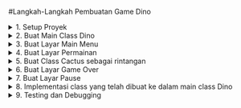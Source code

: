 #Langkah-Langkah Pembuatan Game Dino
<details>
  <summary>1. Setup Proyek</summary>
</details>
<details>
  <summary>2. Buat Main Class Dino</summary>
</details>
<details>
  <summary>3. Buat Layar Main Menu</summary>
</details>
<details>
  <summary>4. Buat Layar Permainan</summary>
</details>
<details>
  <summary>5. Buat Class Cactus sebagai rintangan</summary>
</details>
<details>
  <summary>6. Buat Layar Game Over</summary>
</details>
<details>
  <summary>7. Buat Layar Pause</summary>
</details>
<details>
  <summary>8. Implementasi class yang telah dibuat ke dalam main class Dino</summary>
</details>
<details>
  <summary>9. Testing dan Debugging</summary>
</details>
